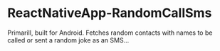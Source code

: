 # ReactNativeApp-RandomCallSms
Primarill, built for Android. Fetches random contacts with names to be called or sent a random joke as an SMS...
